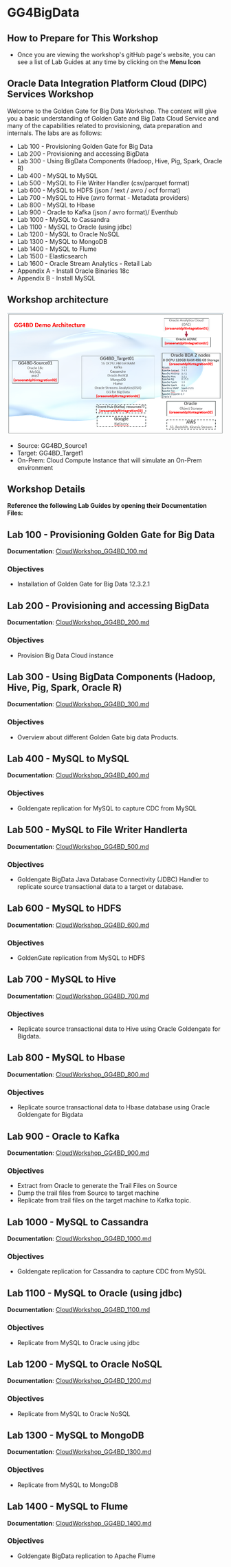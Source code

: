 # GG4BigData


## How to Prepare for This Workshop 

- Once you are viewing the workshop's gitHub page's website, you can see a list of Lab Guides at any time by clicking on the **Menu Icon**

## Oracle Data Integration Platform Cloud (DIPC) Services Workshop

Welcome to the Golden Gate for Big Data Workshop. The content will give you a basic understanding of Golden Gate and Big Data Cloud Service and many of the capabilities related to provisioning, data preparation and internals.  The labs are as follows:
-  Lab 100 - Provisioning Golden Gate for Big Data
-  Lab 200 - Provisioning and accessing BigData
-  Lab 300 - Using BigData Components (Hadoop, Hive, Pig, Spark, Oracle R)
-  Lab 400 - MySQL to MySQL
-  Lab 500 - MySQL to File Writer Handler (csv/parquet format)
-  Lab 600 - MySQL to HDFS (json / text / avro / ocf format)
-  Lab 700 - MySQL to Hive (avro format - Metadata providers)
-  Lab 800 - MySQL to Hbase
-  Lab 900 - Oracle to Kafka (json / avro format)/ Eventhub
-  Lab 1000 - MySQL to Cassandra
-  Lab 1100 - MySQL to Oracle (using jdbc)
-  Lab 1200 - MySQL to Oracle NoSQL
-  Lab 1300 - MySQL to MongoDB
-  Lab 1400 - MySQL to Flume
-  Lab 1500 - Elasticsearch
-  Lab 1600 - Oracle Stream Analytics - Retail Lab
- Appendix A - Install Oracle Binaries 18c
- Appendix B - Install MySQL



## Workshop architecture
![](images/Common/General/gg4bd_demo_architecture.png) 

- Source: GG4BD_Source1
- Target: GG4BD_Target1
- On-Prem: Cloud Compute Instance that will simulate an On-Prem environment


## Workshop Details

**Reference the following Lab Guides by opening their Documentation Files:**

## Lab 100 - Provisioning Golden Gate for Big Data

**Documentation**: [CloudWorkshop\_GG4BD\_100.md](CloudWorkshop\_GG4BD\_100.md)

### Objectives

-   Installation of Golden Gate for Big Data 12.3.2.1

## Lab 200 - Provisioning and accessing BigData

**Documentation**: [CloudWorkshop\_GG4BD\_200.md](CloudWorkshop_GG4BD_200.md)

### Objectives
- Provision Big Data Cloud instance

## Lab 300 - Using BigData Components (Hadoop, Hive, Pig, Spark, Oracle R)

**Documentation**: [CloudWorkshop\_GG4BD\_300.md](CloudWorkshop\_GG4BD\_300.md)

### Objectives
-	Overview about different Golden Gate big data Products.

## Lab 400 - MySQL to MySQL

**Documentation**: [CloudWorkshop\_GG4BD\_400.md](CloudWorkshop\_GG4BD\_400.md)

### Objectives
-   Goldengate replication for MySQL to capture CDC from MySQL

## Lab 500 - MySQL to File Writer Handlerta

**Documentation**: [CloudWorkshop\_GG4BD\_500.md](CloudWorkshop\_GG4BD\_500.md)

### Objectives
-   Goldengate BigData Java Database Connectivity (JDBC) Handler to replicate source transactional data to a target or database.

## Lab 600 - MySQL to HDFS

**Documentation**: [CloudWorkshop\_GG4BD\_600.md](CloudWorkshop\_GG4BD\_600.md)

### Objectives
-   GoldenGate replication from MySQL to HDFS

## Lab 700 - MySQL to Hive

**Documentation**: [CloudWorkshop\_GG4BD\_700.md](CloudWorkshop\_GG4BD\_700.md)

### Objectives
- Replicate source transactional data to Hive using Oracle Goldengate for Bigdata.

## Lab 800 - MySQL to Hbase

**Documentation**: [CloudWorkshop\_GG4BD\_800.md](CloudWorkshop\_GG4BD\_800.md)

### Objectives
-   Replicate source transactional data to Hbase database using Oracle Goldengate for Bigdata

## Lab 900 - Oracle to Kafka

**Documentation**: [CloudWorkshop\_GG4BD\_900.md](CloudWorkshop\_GG4BD\_900.md)

### Objectives
-   Extract from Oracle to generate the Trail Files on Source
-   Dump the trail files from Source to target machine
-   Replicate from trail files on the target machine to Kafka topic.


## Lab 1000 - MySQL to Cassandra

**Documentation**: [CloudWorkshop\_GG4BD\_1000.md](CloudWorkshop\_GG4BD\_1000.md)

### Objectives
-   Goldengate replication for Cassandra to capture CDC from MySQL

## Lab 1100 - MySQL to Oracle (using jdbc)

**Documentation**: [CloudWorkshop\_GG4BD\_1100.md](CloudWorkshop\_GG4BD\_1100.md)

### Objectives
-   Replicate from MySQL to Oracle using jdbc

## Lab 1200 - MySQL to Oracle NoSQL

**Documentation**: [CloudWorkshop\_GG4BD\_1200.md](CloudWorkshop\_GG4BD\_1200.md)

### Objectives
- Replicate from MySQL to Oracle NoSQL

## Lab 1300 - MySQL to MongoDB

**Documentation**: [CloudWorkshop\_GG4BD\_1300.md](CloudWorkshop\_GG4BD\_1300.md)

### Objectives
-   Replicate from MySQL to MongoDB

## Lab 1400 - MySQL to Flume

**Documentation**: [CloudWorkshop\_GG4BD\_1400.md](CloudWorkshop\_GG4BD\_1400.md)

### Objectives
-   Goldengate BigData replication to Apache Flume


